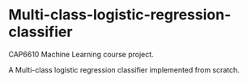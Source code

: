 # Multi-class-logistic-regression-classifier
CAP6610 Machine Learning course project.

A Multi-class logistic regression classifier implemented from scratch.